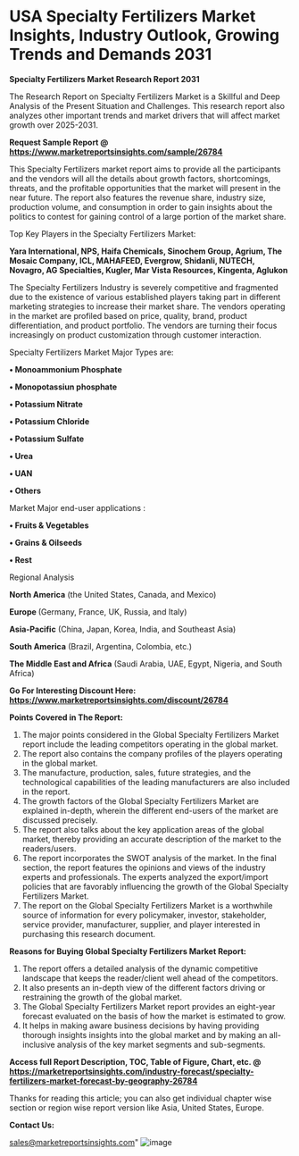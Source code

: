  # USA Specialty Fertilizers Market Insights, Industry Outlook, Growing Trends and Demands 2031

<strong>Specialty Fertilizers Market Research Report 2031</strong>

The Research Report on Specialty Fertilizers Market is a Skillful and Deep Analysis of the Present Situation and Challenges. This research report also analyzes other important trends and market drivers that will affect market growth over 2025-2031.

<strong>Request Sample Report @ <a href=https://www.marketreportsinsights.com/sample/26784>https://www.marketreportsinsights.com/sample/26784</a></strong>

This Specialty Fertilizers market report aims to provide all the participants and the vendors will all the details about growth factors, shortcomings, threats, and the profitable opportunities that the market will present in the near future. The report also features the revenue share, industry size, production volume, and consumption in order to gain insights about the politics to contest for gaining control of a large portion of the market share.

Top Key Players in the Specialty Fertilizers Market:

<strong>Yara International, NPS, Haifa Chemicals, Sinochem Group, Agrium, The Mosaic Company, ICL, MAHAFEED, Evergrow, Shidanli, NUTECH, Novagro, AG Specialties, Kugler, Mar Vista Resources, Kingenta, Aglukon</strong>

The Specialty Fertilizers Industry is severely competitive and fragmented due to the existence of various established players taking part in different marketing strategies to increase their market share. The vendors operating in the market are profiled based on price, quality, brand, product differentiation, and product portfolio. The vendors are turning their focus increasingly on product customization through customer interaction.

Specialty Fertilizers Market Major Types are:

<strong>• Monoammonium Phosphate

• Monopotassiun phosphate

• Potassium Nitrate

• Potassium Chloride

• Potassium Sulfate

• Urea

• UAN

• Others</strong>

Market Major end-user applications :

<strong>• Fruits & Vegetables

• Grains & Oilseeds

• Rest</strong>

Regional Analysis

</u><strong><b>North America</b></strong> (the United States, Canada, and Mexico)

<strong><b>Europe </b></strong>(Germany, France, UK, Russia, and Italy)

<strong><b>Asia-Pacific</b></strong> (China, Japan, Korea, India, and Southeast Asia)

<strong><b>South America</b></strong> (Brazil, Argentina, Colombia, etc.)

<strong><b>The Middle East and Africa</b></strong> (Saudi Arabia, UAE, Egypt, Nigeria, and South Africa)

<strong>Go For Interesting Discount Here: <a href=https://www.marketreportsinsights.com/discount/26784>https://www.marketreportsinsights.com/discount/26784</a></strong>

<strong>Points Covered in The Report:</strong>
<ol>
  <li>The major points considered in the Global Specialty Fertilizers Market report include the leading competitors operating in the global market.</li>
  <li>The report also contains the company profiles of the players operating in the global market.</li>
  <li>The manufacture, production, sales, future strategies, and the technological capabilities of the leading manufacturers are also included in the report.</li>
  <li>The growth factors of the Global Specialty Fertilizers Market are explained in-depth, wherein the different end-users of the market are discussed precisely.</li>
  <li>The report also talks about the key application areas of the global market, thereby providing an accurate description of the market to the readers/users.</li>
  <li>The report incorporates the SWOT analysis of the market. In the final section, the report features the opinions and views of the industry experts and professionals. The experts analyzed the export/import policies that are favorably influencing the growth of the Global Specialty Fertilizers Market.</li>
  <li>The report on the Global Specialty Fertilizers Market is a worthwhile source of information for every policymaker, investor, stakeholder, service provider, manufacturer, supplier, and player interested in purchasing this research document.</li>
</ol>
<strong>Reasons for Buying Global Specialty Fertilizers Market Report:</strong>

<ol>
  <li>The report offers a detailed analysis of the dynamic competitive landscape that keeps the reader/client well ahead of the competitors.</li>
  <li>It also presents an in-depth view of the different factors driving or restraining the growth of the global market.</li>
  <li>The Global Specialty Fertilizers Market report provides an eight-year forecast evaluated on the basis of how the market is estimated to grow.</li>
  <li>It helps in making aware business decisions by having providing thorough insights insights into the global market and by making an all-inclusive analysis of the key market segments and sub-segments.</li>
</ol>
<strong>Access full Report Description, TOC, Table of Figure, Chart, etc. @ <a href=https://marketreportsinsights.com/industry-forecast/specialty-fertilizers-market-forecast-by-geography-26784>https://marketreportsinsights.com/industry-forecast/specialty-fertilizers-market-forecast-by-geography-26784</a></strong>


Thanks for reading this article; you can also get individual chapter wise section or region wise report version like Asia, United States, Europe.

<strong>Contact Us:</strong>

sales@marketreportsinsights.com"
![image](https://github.com/user-attachments/assets/4985daf1-8a6a-4528-ad06-b47e4bf9bda3)
